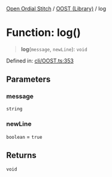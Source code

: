 [Open Ordial Stitch](../../README.md) / [OOST (Library)](../README.md) / log

# Function: log()

> **log**(`message`, `newLine`): `void`

Defined in: [cli/OOST.ts:353](https://github.com/open-ordinal/open-ordinal-stitch/blob/d38962cb789f4775e408d6021fab719d9aa7686e/src/cli/OOST.ts#L353)

## Parameters

### message

`string`

### newLine

`boolean` = `true`

## Returns

`void`
